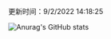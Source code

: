 
  更新时间：9/2/2022 14:18:25
	
  ![Anurag's GitHub stats](https://github-readme-stats.vercel.app/api?username=chendj89&theme=gruvbox&show_icons=true)
